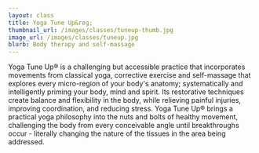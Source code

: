 ```yaml
---
layout: class
title: Yoga Tune Up&reg;
thumbnail_url: /images/classes/tuneup-thumb.jpg
image_url: /images/classes/tuneup.jpg
blurb: Body therapy and self-massage
---
```


Yoga Tune Up&reg; is a challenging but accessible practice that incorporates movements from classical yoga, corrective exercise and self-massage that explores every micro-region of your body's anatomy; systematically and intelligently priming your body, mind and spirit. Its restorative techniques create balance and flexibility in the body, while relieving painful injuries, improving coordination, and reducing stress. Yoga Tune Up® brings a practical yoga philosophy into the nuts and bolts of healthy movement, challenging the body from every conceivable angle until breakthroughs occur - literally changing the nature of the tissues in the area being addressed.
